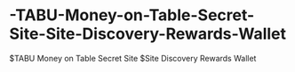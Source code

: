 # -TABU-Money-on-Table-Secret-Site-Site-Discovery-Rewards-Wallet
$TABU Money on Table Secret Site $Site Discovery Rewards Wallet
